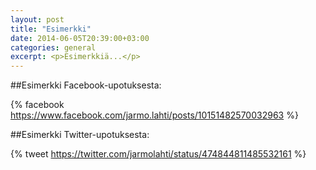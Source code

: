 ```yaml
---
layout: post
title: "Esimerkki"
date: 2014-06-05T20:39:00+03:00
categories: general
excerpt: <p>Esimerkkiä...</p>
---
```


##Esimerkki Facebook-upotuksesta:

{% facebook https://www.facebook.com/jarmo.lahti/posts/10151482570032963 %}

##Esimerkki Twitter-upotuksesta:

{% tweet https://twitter.com/jarmolahti/status/474844811485532161 %}
